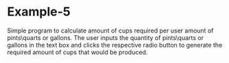 # Example-5
Simple program to calculate amount of cups required per user amount of pints\quarts or gallons.
The user inputs the quantity of pints\quarts or gallons in the text box and clicks the respective radio button to generate the 
required amount of cups that would be produced.
